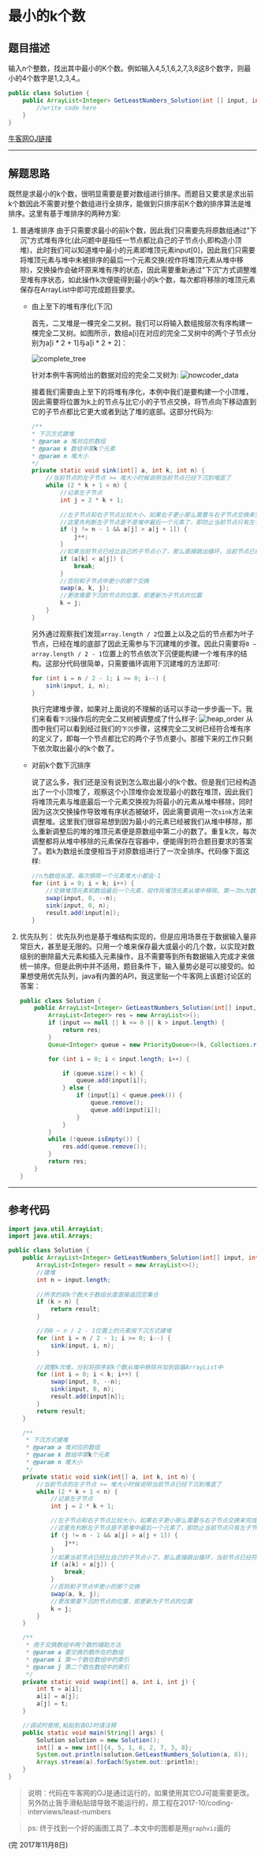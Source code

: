 # 最小的k个数
## 题目描述
输入n个整数，找出其中最小的K个数。例如输入4,5,1,6,2,7,3,8这8个数字，则最小的4个数字是1,2,3,4,。

```java
public class Solution {
    public ArrayList<Integer> GetLeastNumbers_Solution(int [] input, int k) {
        //write code here     
    }
}
```
[牛客网OJ链接](https://www.nowcoder.com/practice/6a296eb82cf844ca8539b57c23e6e9bf?tpId=13&tqId=11182&tPage=1&rp=1&ru=/ta/coding-interviews&qru=/ta/coding-interviews/question-ranking)

---
## 解题思路
既然是求最小的k个数，很明显需要是要对数组进行排序。而题目又要求是求出前k个数因此不需要对整个数组进行全排序，能做到只排序前K个数的排序算法是堆排序。这里有基于堆排序的两种方案:
1. 普通堆排序
由于只需要求最小的前k个数，因此我们只需要先将原数组通过"下沉"方式堆有序化(此问题中是指任一节点都比自己的子节点小,即构造小顶堆)，此时我们可以知道堆中最小的元素即堆顶元素input[0]，因此我们只需要将堆顶元素与堆中未被排序的最后一个元素交换(视作将堆顶元素从堆中移除)，交换操作会破坏原来堆有序的状态，因此需要重新通过"下沉"方式调整堆至堆有序状态，如此操作k次便能得到最小的k个数，每次都将移除的堆顶元素保存在ArrayList中即可完成题目要求。
    - 由上至下的堆有序化(下沉)

        首先，二叉堆是一棵完全二叉树。我们可以将输入数组按层次有序构建一棵完全二叉树。如图所示，数组a[i]在对应的完全二叉树中的两个子节点分别为a[i * 2 + 1]与a[i * 2 + 2]：

        ![complete_tree](assets/complete_tree.png)

        针对本例牛客网给出的数据对应的完全二叉树为:
        ![nowcoder_data](assets/nowcoder_data.png)
        
        接着我们需要由上至下的将堆有序化，本例中我们是要构建一个小顶堆，因此需要将位置为k上的节点与比它小的子节点交换，将节点向下移动直到它的子节点都比它更大或者到达了堆的底部。这部分代码为:
        ```java
        /**
        * 下沉方式建堆
        * @param a 堆对应的数组
        * @param k 数组中第k个元素
        * @param n 堆大小
        */
        private static void sink(int[] a, int k, int n) {
            //当前节点的左子节点 >= 堆大小时候说明当前节点已经下沉到堆底了
            while (2 * k + 1 < n) {
                //记录左子节点
                int j = 2 * k + 1;
                
                //左子节点和右子节点比较大小，如果右子更小那么需要与右子节点交换来完成下沉
                //这里先判断左子节点是不是堆中最后一个元素了，即防止当前节点只有左子节点而造成后面判断数组越界
                if (j != n - 1 && a[j] > a[j + 1]) {
                    j++;
                }
                //如果当前节点已经比自己的子节点小了，那么直接跳出循环，当前节点已经符合堆有序的定义
                if (a[k] < a[j]) {
                    break;
                }
                //否则和子节点中更小的那个交换
                swap(a, k, j);
                //更改需要下沉的节点的位置，即更新为子节点的位置
                k = j;
            }
        }
        ```
        
        另外通过观察我们发现```array.length / 2```位置上以及之后的节点都为叶子节点，已经在堆的底部了因此无需参与下沉建堆的步骤。因此只需要将```0 ~ array.length / 2 - 1```位置上的节点依次下沉便能构建一个堆有序的结构。这部分代码很简单，只需要循环调用下沉建堆的方法即可:
        ```java
        for (int i = n / 2 - 1; i >= 0; i--) {
            sink(input, i, n);
        }
        ```
        执行完建堆步骤，如果对上面说的不理解的话可以手动一步步画一下。我们来看看```下沉```操作后的完全二叉树被调整成了什么样子:
        ![heap_order](assets/heap_order.png)
        从图中我们可以看到经过我们的```下沉```步骤，这棵完全二叉树已经符合堆有序的定义了，即每一个节点都比它的两个子节点要小。那接下来的工作只剩下依次取出最小的k个数了。
    - 对前k个数下沉排序
    
        说了这么多，我们还是没有说到怎么取出最小的k个数。但是我们已经构造出了一个小顶堆了，观察这个小顶堆你会发现最小的数在堆顶，因此我们将堆顶元素与堆底最后一个元素交换视为将最小的元素从堆中移除，同时因为这次交换操作导致堆有序状态被破坏，因此需要调用一次```sink```方法来调整堆。这里我们很容易想到因为最小的元素已经被我们从堆中移除，那么重新调整后的堆的堆顶元素便是原数组中第二小的数了。重复k次，每次调整都将从堆中移除的元素保存在容器中，便能得到符合题目要求的答案了。若k为数组长度便相当于对原数组进行了一次全排序。代码像下面这样:
        ```java
        //n为数组长度，每次移除一个元素堆大小都会-1
        for (int i = 0; i < k; i++) {
            //交换堆顶元素和数组最后一个元素，视作将堆顶元素从堆中移除。第一次n为数组长度。
            swap(input, 0, --n);
            sink(input, 0, n);
            result.add(input[n]);
        }
        ```

2. 优先队列：
优先队列也是基于堆结构实现的，但是应用场景在于数据输入量非常巨大，甚至是无限的。只用一个堆来保存最大或最小的几个数，以实现对数级别的删除最大元素和插入元素操作，且不需要等到所有数据输入完成才来做统一排序。但是此例中并不适用，题目条件下，输入量势必是可以接受的。如果想使用优先队列，java有内置的API，我这里贴一个牛客网上该题讨论区的答案：
    ```java
    public class Solution {
        public ArrayList<Integer> GetLeastNumbers_Solution(int[] input, int k) {
            ArrayList<Integer> res = new ArrayList<>();
            if (input == null || k <= 0 || k > input.length) {
                return res;
            }
            Queue<Integer> queue = new PriorityQueue<>(k, Collections.reverseOrder());
    
            for (int i = 0; i < input.length; i++) {
    
                if (queue.size() < k) {
                    queue.add(input[i]);
                } else {
                    if (input[i] < queue.peek()) {
                        queue.remove();
                        queue.add(input[i]);
                    }
                }
            }
            while (!queue.isEmpty()) {
                res.add(queue.remove());
            }
            return res;
        }
    }
    ```

---
## 参考代码
```java
import java.util.ArrayList;
import java.util.Arrays;

public class Solution {
    public ArrayList<Integer> GetLeastNumbers_Solution(int[] input, int k) {
        ArrayList<Integer> result = new ArrayList<>();
        //建堆
        int n = input.length;
        
        //所求的前k个数大于数组长度直接返回空集合
        if (k > n) {
            return result;
        }

        //将0 ~ n / 2 - 1位置上的元素按下沉方式建堆
        for (int i = n / 2 - 1; i >= 0; i--) {
            sink(input, i, n);
        }

        //调整k次堆，分别将排序前k个数从堆中移除并加到容器ArrayList中
        for (int i = 0; i < k; i++) {
            swap(input, 0, --n);
            sink(input, 0, n);
            result.add(input[n]);
        }
        return result;
    }

    /**
     * 下沉方式建堆
     * @param a 堆对应的数组
     * @param k 数组中第k个元素
     * @param n 堆大小
     */
    private static void sink(int[] a, int k, int n) {
        //当前节点的左子节点 >= 堆大小时候说明当前节点已经下沉到堆底了
        while (2 * k + 1 < n) {
            //记录左子节点
            int j = 2 * k + 1;

            //左子节点和右子节点比较大小，如果右子更小那么需要与右子节点交换来完成下沉
            //这里先判断左子节点是不是堆中最后一个元素了，即防止当前节点只有左子节点而造成后面判断数组越界
            if (j != n - 1 && a[j] > a[j + 1]) {
                j++;
            }
            //如果当前节点已经比自己的子节点小了，那么直接跳出循环，当前节点已经符合堆有序的定义
            if (a[k] < a[j]) {
                break;
            }
            //否则和子节点中更小的那个交换
            swap(a, k, j);
            //更改需要下沉的节点的位置，即更新为子节点的位置
            k = j;
        }
    }

    /**
     * 用于交换数组中两个数的辅助方法
     * @param a 要交换的数所在的数组
     * @param i 第一个数在数组中的索引
     * @param j 第二个数在数组中的索引
     */
    private static void swap(int[] a, int i, int j) {
        int t = a[i];
        a[i] = a[j];
        a[j] = t;
    }

    //调试时使用,粘贴到各OJ时请注释
    public static void main(String[] args) {
        Solution solution = new Solution();
        int[] a = new int[]{4, 5, 1, 6, 2, 7, 3, 8};
        System.out.println(solution.GetLeastNumbers_Solution(a, 8));
        Arrays.stream(a).forEach(System.out::println);
    }
}
```
>说明：代码在牛客网的OJ是通过运行的，如果使用其它OJ可能需要更改。另外防止我手滑粘贴错导致不能运行的，原工程在2017-10/coding-interviews/least-numbers

>ps: 终于找到一个好的画图工具了..本文中的图都是用```graphviz```画的

(完 2017年11月8日)